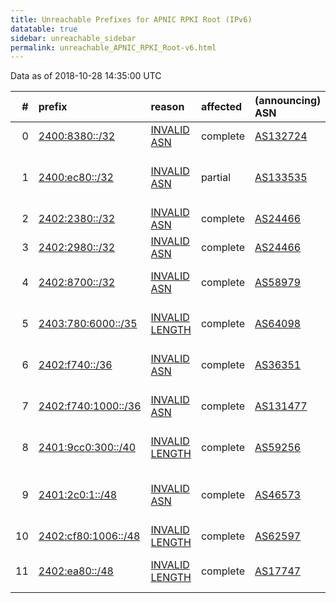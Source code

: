 ```yaml
---
title: Unreachable Prefixes for APNIC RPKI Root (IPv6)
datatable: true
sidebar: unreachable_sidebar
permalink: unreachable_APNIC_RPKI_Root-v6.html
---
```


Data as of 2018-10-28 14:35:00 UTC


<div class="datatable-begin"></div>

|   # | prefix                                                           | reason                                                                                                        | affected   | (announcing) ASN                         | AS Name                                             |   unreachable /48s |
|----:|:-----------------------------------------------------------------|:--------------------------------------------------------------------------------------------------------------|:-----------|:-----------------------------------------|:----------------------------------------------------|-------------------:|
|   0 | [2400:8380::/32](https://stat.ripe.net/2400:8380::/32)           | [INVALID ASN](https://rpki-validator.ripe.net/announcement-preview?asn=AS132724&prefix=2400:8380::/32)        | complete   | [AS132724](unreachable_AS132724-v6.html) | NARKOV-AS-AP NARKOV Pty Ltd                         |              65536 |
|   1 | [2400:ec80::/32](https://stat.ripe.net/2400:ec80::/32)           | [INVALID ASN](https://rpki-validator.ripe.net/announcement-preview?asn=AS133535&prefix=2400:ec80::/32)        | partial    | [AS133535](unreachable_AS133535-v6.html) | ALAGASNETWORK-AS-AP PRIMABANANEN PTE. LTD.          |              65536 |
|   2 | [2402:2380::/32](https://stat.ripe.net/2402:2380::/32)           | [INVALID ASN](https://rpki-validator.ripe.net/announcement-preview?asn=AS24466&prefix=2402:2380::/32)         | complete   | [AS24466](unreachable_AS24466-v6.html)   | HDNETNZ hd.net.nz                                   |              65536 |
|   3 | [2402:2980::/32](https://stat.ripe.net/2402:2980::/32)           | [INVALID ASN](https://rpki-validator.ripe.net/announcement-preview?asn=AS24466&prefix=2402:2980::/32)         | complete   | [AS24466](unreachable_AS24466-v6.html)   | HDNETNZ hd.net.nz                                   |              65536 |
|   4 | [2402:8700::/32](https://stat.ripe.net/2402:8700::/32)           | [INVALID ASN](https://rpki-validator.ripe.net/announcement-preview?asn=AS58979&prefix=2402:8700::/32)         | complete   | [AS58979](unreachable_AS58979-v6.html)   | CLOUDREGISTRY-AS-AP Cloud Registry Pty Ltd          |              65536 |
|   5 | [2403:780:6000::/35](https://stat.ripe.net/2403:780:6000::/35)   | [INVALID LENGTH](https://rpki-validator.ripe.net/announcement-preview?asn=AS64098&prefix=2403:780:6000::/35)  | complete   | [AS64098](unreachable_AS64098-v6.html)   | IPTRANSIT-AS-AP IP Transit Pty Ltd - BACKBONE AS    |               8192 |
|   6 | [2402:f740::/36](https://stat.ripe.net/2402:f740::/36)           | [INVALID ASN](https://rpki-validator.ripe.net/announcement-preview?asn=AS36351&prefix=2402:f740::/36)         | complete   | [AS36351](unreachable_AS36351-v6.html)   | SOFTLAYER - SoftLayer Technologies Inc.             |               4096 |
|   7 | [2402:f740:1000::/36](https://stat.ripe.net/2402:f740:1000::/36) | [INVALID ASN](https://rpki-validator.ripe.net/announcement-preview?asn=AS131477&prefix=2402:f740:1000::/36)   | complete   | [AS131477](unreachable_AS131477-v6.html) | SHHJ-AS Shanghai Huajuan Information Technology Co. |               4096 |
|   8 | [2401:9cc0:300::/40](https://stat.ripe.net/2401:9cc0:300::/40)   | [INVALID LENGTH](https://rpki-validator.ripe.net/announcement-preview?asn=AS59256&prefix=2401:9cc0:300::/40)  | complete   | [AS59256](unreachable_AS59256-v6.html)   | ANSASERVERS Aus Net Servers Australia Pty Ltd       |                256 |
|   9 | [2401:2c0:1::/48](https://stat.ripe.net/2401:2c0:1::/48)         | [INVALID ASN](https://rpki-validator.ripe.net/announcement-preview?asn=AS46573&prefix=2401:2c0:1::/48)        | complete   | [AS46573](unreachable_AS46573-v6.html)   | GLOBAL-FRAG-NETWORKS - Global Frag Networks         |                  1 |
|  10 | [2402:cf80:1006::/48](https://stat.ripe.net/2402:cf80:1006::/48) | [INVALID LENGTH](https://rpki-validator.ripe.net/announcement-preview?asn=AS62597&prefix=2402:cf80:1006::/48) | complete   | [AS62597](unreachable_AS62597-v6.html)   | NSONE - NSONE Inc                                   |                  1 |
|  11 | [2402:ea80::/48](https://stat.ripe.net/2402:ea80::/48)           | [INVALID LENGTH](https://rpki-validator.ripe.net/announcement-preview?asn=AS17747&prefix=2402:ea80::/48)      | complete   | [AS17747](unreachable_AS17747-v6.html)   | SITINETWORS-IN-AP SITI NETWORKS LIMITED             |                  1 |

<div class="datatable-end"></div>
